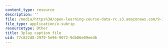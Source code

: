 ```yaml
---
content_type: resource
description: ''
file: /media/https%3A/open-learning-course-data-rc.s3.amazonaws.com/9-14-brain-structure-and-its-origins-spring-2014/77c822d829795e9690729db86e09eed6_555142.vtt
file_type: application/x-subrip
resourcetype: Other
title: 3play caption file
uid: 77c822d8-2979-5e96-9072-9db86e09eed6
---
```

